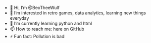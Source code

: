 - 👋 Hi, I’m @BeoTheeWulf
- 👀 I’m interested in retro games, data analytics, learning new things everyday
- 🌱 I’m currently learning python and html
- 📫 How to reach me: here on GitHub
- ⚡ Fun fact: Pollution is bad

<!---
BeoTheeWulf/BeoTheeWulf is a ✨ special ✨ repository because its `README.md` (this file) appears on your GitHub profile.
You can click the Preview link to take a look at your changes.
--->
